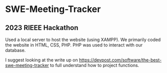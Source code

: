 # SWE-Meeting-Tracker

## 2023 RIEEE Hackathon

Used a local server to host the website (using XAMPP). We primarily coded the website in HTML, CSS, PHP. PHP was used to interact with our database.

I suggest looking at the write up on https://devpost.com/software/the-best-swe-meeting-tracker to full understand how to project functions.
